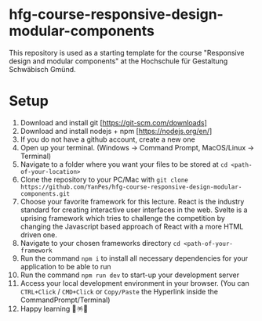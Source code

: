 # hfg-course-responsive-design-modular-components
This repository is used as a starting template for the course "Responsive design and modular components" at the Hochschule für Gestaltung Schwäbisch Gmünd.

# Setup
1. Download and install git [https://git-scm.com/downloads]
2. Download and install nodejs + npm [https://nodejs.org/en/]
3. If you do not have a github account, create a new one
4. Open up your terminal. (Windows -> Command Prompt, MacOS/Linux -> Terminal)
5. Navigate to a folder where you want your files to be stored at `cd <path-of-your-location>`
6. Clone the repository to your PC/Mac with `git clone https://github.com/YanPes/hfg-course-responsive-design-modular-components.git`
7. Choose your favorite framework for this lecture. React is the industry standard for creating interactive user interfaces in the web. Svelte is a uprising framework which tries to challenge the competition by changing the Javascript based approach of React with a more HTML driven one.
8. Navigate to your chosen frameworks directory `cd <path-of-your-framework`
9. Run the command `npm i` to install all necessary dependencies for your application to be able to run
10. Run the command `npm run dev` to start-up your development server
11. Access your local development environment in your browser. (You can `CTRL+Click` / `CMD+Click` or `Copy/Paste` the Hyperlink inside the CommandPrompt/Terminal)
12. Happy learning 🥳🪅🎉
